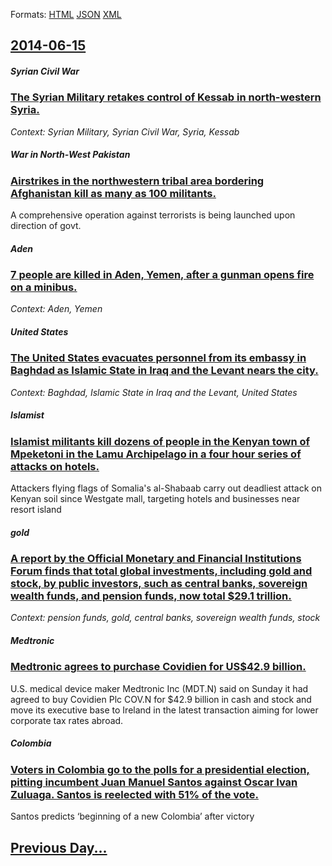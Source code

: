 
Formats: [HTML](2014/06/15/index.html)  [JSON](2014/06/15/index.json)  [XML](2014/06/15/index.xml)  

## [2014-06-15](/news/2014/06/15/index.md)

##### Syrian Civil War
### [The Syrian Military retakes control of Kessab in north-western Syria. ](/news/2014/06/15/the-syrian-military-retakes-control-of-kessab-in-north-western-syria.md)
_Context: Syrian Military, Syrian Civil War, Syria, Kessab_

##### War in North-West Pakistan
### [Airstrikes in the northwestern tribal area bordering Afghanistan kill as many as 100 militants. ](/news/2014/06/15/airstrikes-in-the-northwestern-tribal-area-bordering-afghanistan-kill-as-many-as-100-militants.md)
A comprehensive operation against terrorists is being launched upon direction of govt.

##### Aden
### [7 people are killed in Aden, Yemen, after a gunman opens fire on a minibus. ](/news/2014/06/15/7-people-are-killed-in-aden-yemen-after-a-gunman-opens-fire-on-a-minibus.md)
_Context: Aden, Yemen_

##### United States
### [The United States evacuates personnel from its embassy in Baghdad as Islamic State in Iraq and the Levant nears the city. ](/news/2014/06/15/the-united-states-evacuates-personnel-from-its-embassy-in-baghdad-as-islamic-state-in-iraq-and-the-levant-nears-the-city.md)
_Context: Baghdad, Islamic State in Iraq and the Levant, United States_

##### Islamist
### [Islamist militants kill dozens of people in the Kenyan town of Mpeketoni in the Lamu Archipelago in a four hour series of attacks on hotels. ](/news/2014/06/15/islamist-militants-kill-dozens-of-people-in-the-kenyan-town-of-mpeketoni-in-the-lamu-archipelago-in-a-four-hour-series-of-attacks-on-hotels.md)
Attackers flying flags of Somalia&#039;s al-Shabaab carry out deadliest attack on Kenyan soil since Westgate mall, targeting hotels and businesses near resort island

##### gold
### [A report by the Official Monetary and Financial Institutions Forum finds that total global investments, including gold and stock, by public investors, such as central banks, sovereign wealth funds, and pension funds, now total $29.1 trillion. ](/news/2014/06/15/a-report-by-the-official-monetary-and-financial-institutions-forum-finds-that-total-global-investments-including-gold-and-stock-by-public.md)
_Context: pension funds, gold, central banks, sovereign wealth funds, stock_

##### Medtronic
### [Medtronic agrees to purchase Covidien for US$42.9 billion. ](/news/2014/06/15/medtronic-agrees-to-purchase-covidien-for-us-42-9-billion.md)
U.S. medical device maker Medtronic Inc (MDT.N) said on Sunday it had agreed to buy Covidien Plc COV.N for $42.9 billion in cash and stock and move its executive base to Ireland in the latest transaction aiming for lower corporate tax rates abroad.

##### Colombia
### [Voters in Colombia go to the polls for a presidential election, pitting incumbent Juan Manuel Santos against Oscar Ivan Zuluaga. Santos is reelected with 51% of the vote. ](/news/2014/06/15/voters-in-colombia-go-to-the-polls-for-a-presidential-election-pitting-incumbent-juan-manuel-santos-against-ascar-iva-n-zuluaga-santos-is.md)
Santos predicts &lsquo;beginning of a new Colombia&rsquo; after victory

## [Previous Day...](/news/2014/06/14/index.md)


